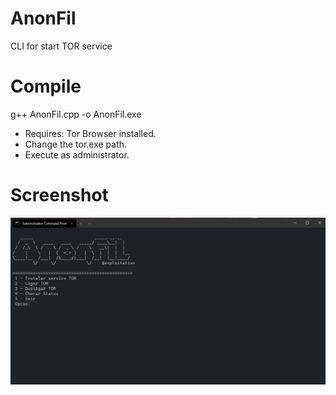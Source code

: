 # AnonFil
CLI for start TOR service

# Compile

g++ AnonFil.cpp -o AnonFil.exe

- Requires: Tor Browser installed.
- Change the tor.exe path.
- Execute as administrator.

# Screenshot
![Screenshot](screenshot.png)
